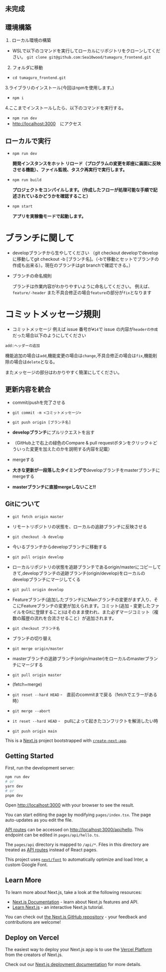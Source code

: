 ## 未完成

## 環境構築

１. ローカル環境の構築
- WSLで以下のコマンドを実行してローカルにリポジトリをクローンしてください。
   `git clone git@github.com:Sea10wood/tumaguro_frontend.git`

2. フォルダに移動
- `cd tumaguro_frontend.git`

3.ライブラリのインストール(今回はnpmを使用します。)
- `npm i`


4.ここまでインストールしたら、以下のコマンドを実行する。
- `npm run dev`
- [http://localhost:3000](http://localhost:3000)　にアクセス



## ローカルで実行
- `npm run dev`

   **開発インスタンスをホット リロード（プログラムの変更を即座に画面に反映させる機能）、ファイル監視、タスク再実行で実行します。**
- `npm run build`

   **プロジェクトをコンパイルします。（作成したフローが処理可能な手順で記述されているかどうかを確認すること）**
- `npm start`

   **アプリを実稼働モードで起動します。**



# ブランチに関して

- developブランチから生やしてください
   （git checkout developでdevelopに移動してgit checkout -b [ブランチ名]。（-bで移動とセットでブランチの作成も出来る）。現在のブランチはgit branchで確認できる。）

- ブランチの命名規則

    ブランチは作業内容がわかりやすいように命名してください。
        例えば、`feature/-header`
        また不具合修正の場合`feature`の部分が`fix`となります


# コミットメッセージ規則
   - コミットメッセージ
    例えば issue 番号が`#14`で issue の内容が`headerの作成`だった場合以下のようにしてください

 `add:ヘッダーの追加 `

 機能追加の場合は`add`,機能変更の場合は`change`,不具合修正の場合は`fix`,機能削除の場合は`delete`となる。

 またメッセージの部分はわかりやすく簡潔にしてください。





## 更新内容を統合

 - commit/pushを完了させる
 - `git commit -m <コミットメッセージ>`
 - `git push origin [ブランチ名]`


 - **developブランチ**にプルリクエストを出す
 - （GitHub上で右上の緑色のCompare & pull requestボタンをクリック＋どういった変更を加えたのかを説明する内容を記載）


 - mergeする


 - **大きな更新が一段落したタイミングで**developブランチをmasterブランチにmergeする


 - **masterブランチに直接mergeしないこと!!**




## Gitについて

- `git fetch origin master`
- リモートリポジトリの状態を、ローカルの追跡ブランチに反映させる

- `git checkout -b develop`
- 今いるブランチからdevelopブランチに移動する

- `git pull origin develop`
- ローカルリポジトリの状態を追跡ブランチであるorigin/masterにコピーしてきて,developブランチの追跡ブランチ(origin/develop)をローカルのdevelopブランチにマージしてくる

- `git pull origin develop`
- Featureブランチ(追加したブランチ)にMainブランチの変更がまず入り、そこにFeatureブランチの変更が加えられます。コミット(追加・変更したファイルをGitに登録すること)はそのまま使われ、また必ずマージコミット（複数の履歴の流れを合流させること）が追加されます。

- `git checkout ブランチ名`
- ブランチの切り替え

- `git merge origin/master`
- masterブランチの追跡ブランチ(origin/master)をローカルのmasterブランチにマージする

- `git pull origin master`
- (fetch+merge)
- `git reset --hard HEAD`
-　直前のcommitまで戻る（fetchでエラーがある時）

- `git merge --abort`
- `it reset --hard HEAD`
-　pullによって起きたコンフリクトを解消したい時

- `git push origin main`










This is a [Next.js](https://nextjs.org/) project bootstrapped with [`create-next-app`](https://github.com/vercel/next.js/tree/canary/packages/create-next-app).

## Getting Started

First, run the development server:

```bash
npm run dev
# or
yarn dev
# or
pnpm dev
```

Open [http://localhost:3000](http://localhost:3000) with your browser to see the result.

You can start editing the page by modifying `pages/index.tsx`. The page auto-updates as you edit the file.

[API routes](https://nextjs.org/docs/api-routes/introduction) can be accessed on [http://localhost:3000/api/hello](http://localhost:3000/api/hello). This endpoint can be edited in `pages/api/hello.ts`.

The `pages/api` directory is mapped to `/api/*`. Files in this directory are treated as [API routes](https://nextjs.org/docs/api-routes/introduction) instead of React pages.

This project uses [`next/font`](https://nextjs.org/docs/basic-features/font-optimization) to automatically optimize and load Inter, a custom Google Font.

## Learn More

To learn more about Next.js, take a look at the following resources:

- [Next.js Documentation](https://nextjs.org/docs) - learn about Next.js features and API.
- [Learn Next.js](https://nextjs.org/learn) - an interactive Next.js tutorial.

You can check out [the Next.js GitHub repository](https://github.com/vercel/next.js/) - your feedback and contributions are welcome!

## Deploy on Vercel

The easiest way to deploy your Next.js app is to use the [Vercel Platform](https://vercel.com/new?utm_medium=default-template&filter=next.js&utm_source=create-next-app&utm_campaign=create-next-app-readme) from the creators of Next.js.

Check out our [Next.js deployment documentation](https://nextjs.org/docs/deployment) for more details.
